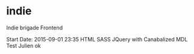 # indie
Indie brigade Frontend 

Start Date: 2015-09-01 23:35
HTML SASS JQuery with Canabalized MDL
Test Julien ok
